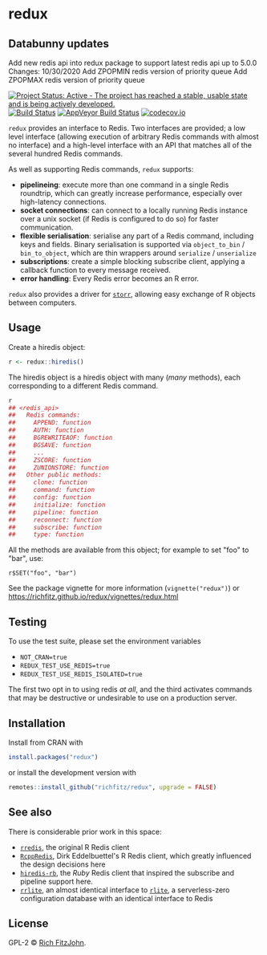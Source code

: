 # redux

## Databunny updates
Add new redis api into redux package to support latest redis api up to 5.0.0
Changes:
10/30/2020
Add ZPOPMIN redis version of priority queue
Add ZPOPMAX redis version of priority queue

[![Project Status: Active - The project has reached a stable, usable state and is being actively developed.](http://www.repostatus.org/badges/latest/active.svg)](http://www.repostatus.org/#active)
[![Build Status](https://travis-ci.org/richfitz/redux.svg?branch=master)](https://travis-ci.org/richfitz/redux)
[![AppVeyor Build Status](https://ci.appveyor.com/api/projects/status/github/richfitz/redux?branch=master&svg=true)](https://ci.appveyor.com/project/richfitz/redux)
[![codecov.io](https://codecov.io/github/richfitz/redux/coverage.svg?branch=master)](https://codecov.io/github/richfitz/redux?branch=master)

`redux` provides an interface to Redis.  Two interfaces are provided; a low level interface (allowing execution of arbitrary Redis commands with almost no interface) and a high-level interface with an API that matches all of the several hundred Redis commands.

As well as supporting Redis commands, `redux` supports:

* **pipelineing**: execute more than one command in a single Redis roundtrip, which can greatly increase performance, especially over high-latency connections.
* **socket connections**: can connect to a locally running Redis instance over a unix socket (if Redis is configured to do so) for faster communication.
* **flexible serialisation**: serialise any part of a Redis command, including keys and fields.  Binary serialisation is supported via `object_to_bin` / `bin_to_object`, which are thin wrappers around `serialize` / `unserialize`
* **subscriptions**: create a simple blocking subscribe client, applying a callback function to every message received.
* **error handling**: Every Redis error becomes an  R error.

`redux` also provides a driver for [`storr`](https://cran.r-project.org/package=storr), allowing easy exchange of R objects between computers.

## Usage

Create a hiredis object:

```r
r <- redux::hiredis()
```

The hiredis object is a hiredis object with many (*many* methods), each corresponding to a different Redis command.

```r
r
## <redis_api>
##   Redis commands:
##     APPEND: function
##     AUTH: function
##     BGREWRITEAOF: function
##     BGSAVE: function
##     ...
##     ZSCORE: function
##     ZUNIONSTORE: function
##   Other public methods:
##     clone: function
##     command: function
##     config: function
##     initialize: function
##     pipeline: function
##     reconnect: function
##     subscribe: function
##     type: function
```

All the methods are available from this object; for example to set "foo" to "bar", use:

```
r$SET("foo", "bar")
```

See the package vignette for more information (`vignette("redux")`) or https://richfitz.github.io/redux/vignettes/redux.html

## Testing

To use the test suite, please set the environment variables

- `NOT_CRAN=true`
- `REDUX_TEST_USE_REDIS=true`
- `REDUX_TEST_USE_REDIS_ISOLATED=true`

The first two opt in to using redis _at all_, and the third activates commands that may be destructive or undesirable to use on a production server.

## Installation

Install from CRAN with

```r
install.packages("redux")
```

or install the development version with

```r
remotes::install_github("richfitz/redux", upgrade = FALSE)
```

## See also

There is considerable prior work in this space:

* [`rredis`](https://cran.r-project.org/package=rredis), the original R Redis client
* [`RcppRedis`](https://cran.r-project.org/package=RcppRedis), Dirk Eddelbuettel's R Redis client, which greatly influenced the design decisions here
* [`hiredis-rb`](https://github.com/redis/hiredis-rb), the _Ruby_ Redis client that inspired the subscribe and pipeline support here.
* [`rrlite`](https://github.com/ropensci/rrlite), an almost identical interface to [`rlite`](https://github.com/seppo0010/rlite), a serverless-zero configuration database with an identical interface to Redis

## License

GPL-2 © [Rich FitzJohn](https://github.com/richfitz/redux).

